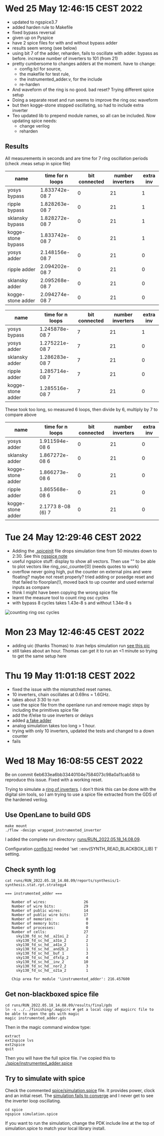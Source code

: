 # Wed 25 May 12:46:15 CEST 2022

* updated to ngspice3.7
* added harden rule to Makefile 
* fixed bypass reversal
* given up on Pyspice
* have 2 spice files for with and without bypass adder
* results seem wrong (see below)
* using bit 7 of the adder, reharden, fails to oscillate with adder. bypass as before. increase number of inverters to 101 (from 21)
* pretty cumbersome to changes adders at the moment. have to change:
    * config.tcl for source,
    * the makefile for test rule, 
    * the instrumented_adder.v, for the include
    * re-harden
* And waveform of the ring is no good. bad reset? Trying different spice setup
* Doing a separate reset and run seems to improve the ring osc waveform
* but then kogge-stone stopped oscillating, so had to include extra inverter
* Teo updated lib to prepend module names, so all can be included. Now updating spice needs:
    * change verilog
    * reharden


## Results

All measurements in seconds and are time for 7 ring oscillation periods (check .meas setup in spice file)

| name             | time for n loops      | bit connected | number inverters | extra inv
| ---------------- | --------------------- | ------------- | ---------------- | ---------
|yosys bypass      | 1.833742e-08       7  |  0            |  21              | 1
|ripple bypass     | 1.828263e-08       7  |  0            |  21              | 1
|sklansky bypass   | 1.828272e-08       7  |  0            |  21              | 1
|kogge-stone bypass| 1.833742e-08       7  |  0            |  21              | 1
|yosys adder       | 2.148156e-08       7  |  0            |  21              | 0        
|ripple adder      | 2.094202e-08       7  |  0            |  21              | 0
|sklansky adder    | 2.095268e-08       7  |  0            |  21              | 0        
|kogge-stone adder | 2.094274e-08       7  |  0            |  21              | 0        

| name             | time for n loops      | bit connected | number inverters | extra inv
| ---------------- | --------------------- | ------------- | ---------------- | ---------
|yosys bypass      | 1.245878e-08       7  |  7            |  21              | 1
|yosys adder       | 1.275221e-08       7  |  7            |  21              | 0        
|sklansky adder    | 1.286283e-08       7  |  7            |  21              | 0        
|ripple adder      | 1.285714e-08       7  |  7            |  21              | 0
|kogge-stone adder | 1.285516e-08       7  |  7            |  21              | 0        

These took too long, so measured 6 loops, then divide by 6, multiply by 7 to compare above 

| name             | time for n loops      | bit connected | number inverters | extra inv
| ---------------- | --------------------- | ------------- | ---------------- | ---------
|yosys adder       | 1.911594e-08       6  |  0            |  21              | 0
|sklansky adder    | 1.867272e-08       6  |  0            |  21              | 0        
|kogge-stone adder | 1.866273e-08       6  |  0            |  21              | 0
|ripple adder      | 1.865568e-08       6  |  0            |  21              | 0
|kogge-stone adder | 2.1773  8-08   (6) 7  |  0            |  21              | 0        


# Tue 24 May 12:29:46 CEST 2022

* Adding the [.spiceinit](../spice/.spiceinit) file drops simulation time from 50 minutes down to 2:30. See this [ngspice note](http://ngspice.sourceforge.net/applic.html)
* useful ngspice stuff: display to show all vectors. Then use "" to be able to plot vectors like ring_osc_counter[0] (needs quotes to work)
* overflow never going high, put the counter on external pins and were floating? maybe not reset properly? tried adding or posedge reset and that failed to floorplan(!), moved back to up counter and used external inputs as compare
* think I might have been copying the wrong spice file
* learnt the measure tool to count ring osc cycles
* with bypass 8 cycles takes 1.43e-8 s and without 1.34e-8 s

![counting ring osc cycles](spice_pics/sim2.png)

# Mon 23 May 12:46:45 CEST 2022

* adding uic (thanks Thomas) to .tran helps simulation run [see this pic](spice_pics/sim1.png)
* still takes about an hour. Thomas can get it to run an <1 minute so trying to get the same setup here

# Thu 19 May 11:01:18 CEST 2022

* fixed the issue with the mismatched reset names.
* 10 inverters, chain oscillates at 0.69ns = 1.6GHz.
* takes about 3:30 to run
* use the spice file from the openlane run and remove magic steps by including the primitives spice file
* add the if/else to use inverters or delays
* added [a fake adder](../src/fake_adder.v)
* analog simulation takes too long > 1 hour.
* trying with only 10 inverters, updated the tests and changed to a down counter
* fails

# Wed 18 May 16:08:55 CEST 2022

Be on commit 6eb633ea6bb33440104e7584073c98a0a11cab58 to reproduce this issue. Fixed with a working reset. 

Trying to simulate a [ring of inverters](../src/instrumented_adder.v). I don't think this can be done with the digital sim tools, so I am 
trying to use a spice file extracted from the GDS of the hardened verilog.

## Use OpenLane to build GDS

    make mount
    ./flow -design wrapped_instrumented_inverter

I added the complete run directory: [runs/RUN_2022.05.18_14.08.09](../runs/RUN_2022.05.18_14.08.09).

Configuration [config.tcl](../config.tcl) needed 'set ::env(SYNTH_READ_BLACKBOX_LIB) 1' setting.

## Check synth log

    cat runs/RUN_2022.05.18_14.08.09/reports/synthesis/1-synthesis.stat.rpt.strategy4

    === instrumented_adder ===

       Number of wires:                 26
       Number of wire bits:             29
       Number of public wires:          14
       Number of public wire bits:      17
       Number of memories:               0
       Number of memory bits:            0
       Number of processes:              0
       Number of cells:                 27
         sky130_fd_sc_hd__a21oi_2        2
         sky130_fd_sc_hd__a31o_2         2
         sky130_fd_sc_hd__a41o_2         1
         sky130_fd_sc_hd__and2b_2        1
         sky130_fd_sc_hd__buf_1          3
         sky130_fd_sc_hd__dfxtp_2        4
         sky130_fd_sc_hd__inv_2         10
         sky130_fd_sc_hd__nor2_2         3
         sky130_fd_sc_hd__o21a_2         1

       Chip area for module '\instrumented_adder': 216.457600

## Get non-blackboxed spice file

    cd runs/RUN_2022.05.18_14.08.09/results/final/gds
    ln -s ../../finishing/.magicrc # get a local copy of magicrc file to be able to open the gds with magic
    magic instrumented_adder.gds

Then in the magic command window type:

    extract
    ext2spice lvs
    ext2spice
    quit

Then you will have the full spice file. I've copied this to [./spice/instrumented_adder.spice](../spice/instrumented_adder.spice)

## Try to simulate with spice

Check the commented [spice/simulation.spice](../spice/simulation.spice) file. It provides power, clock and an initial reset.
The [simulation fails to converge](../spice/spice.log) and I never get to see the inverter loop oscillating.

    cd spice
    ngspice simulation.spice

If you want to run the simulation, change the PDK include line at the top of simulation.spice to match your local library install.

